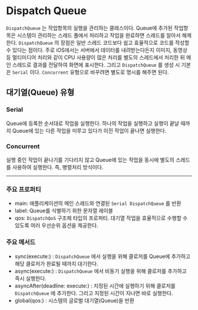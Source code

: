 # Dispatch Queue

`DispatchQueue` 는 작업항목의 실행을 관리하는 클래스이다. Queue에 추가된 작업항목은 시스템이 관리하는 스레드 풀에서 처리하고 작업을 완료하면 스레드를 알아서 해제한다. `DispatchQueue` 의 장점은 일반 스레드 코드보다 쉽고 효율적으로 코드를 작성할 수 있다는 점이다. 주로 iOS에서는 서버에서 데이터를 내려받는다든지 이미지, 동영상 등 멀티미디어 처리와 같이 CPU 사용량이 많은 처리를 별도의 스레드에서 처리한 뒤 메인 스레드로 결과를 전달하여 화면에 표시한다. 그리고 `DispatchQueue` 를 생성 시 기본은 `Serial` 이다. `Concurrent` 유형으로 바꾸려면 별도로 명시를 해주면 된다.

## 대기열(Queue) 유형

### Serial

Queue에 등록한 순서대로 작업을 실행한다. 하나의 작업을 실행하고 실행이 끝날 때까지 Queue에 있는 다른 작업을 미루고 있다가 이전 작업이 끝나면 실행한다.

### Concurrent

실행 중인 작업이 끝나기를 기다리지 않고 Queue에 있는 작업을 동시에 별도의 스레드를 사용하여 실행한다. 즉, 병렬처리 방식이다.

---

### 주요 프로퍼티

- main: 애플리케이션의 메인 스레드와 연결된 `Serial DispatchQueue` 를 반환
- label: Queue를 식별하기 위한 문자열 레이블
- qos: `DispatchQoS` 구조체 타입의 프로퍼티. 대기열 작업을 효율적으로 수행할 수 있도록 여러 우선순위 옵션을 제공한다.

### 주요 메서드

- sync(execute:) : `DispatchQueue` 에서 실행을 위해 클로저를 Queue에 추가하고 해당 클로저가 완료될 때까지 대기한다.
- async(execute:) : `DispatchQueue` 에서 비동기 실행을 위해 클로저를 추가하고 즉시 실행한다.
- asyncAfter(deadline: execute:) : 지정된 시간에 실행하기 위해 클로저를 `DispatchQueue` 에 추가한다. 그리고 지정된 시간이 지나면 바로 실행한다.
- global(qos:) : 시스템의 글로벌 대기열(Queue)을 반환
